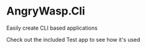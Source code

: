 # AngryWasp.Cli

Easily create CLI based applications

Check out the included Test app to see how it's used
